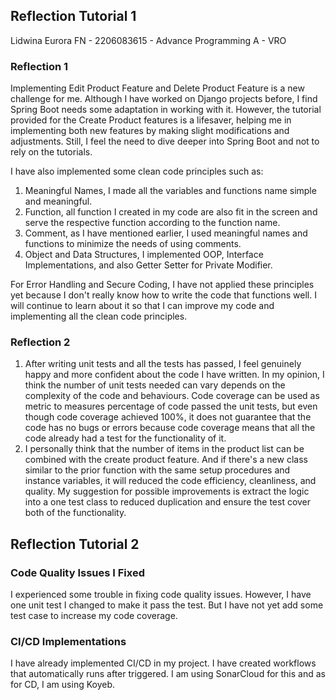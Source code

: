 ## Reflection Tutorial 1
Lidwina Eurora FN - 2206083615 - Advance Programming A - VRO

### Reflection 1
Implementing Edit Product Feature and Delete Product Feature is a new challenge for me. Although I have worked on Django projects before, I find Spring Boot needs some adaptation in working with it. However, the tutorial provided for the Create Product features is a lifesaver, helping me in implementing both new features by making slight modifications and adjustments. Still, I feel the need to dive deeper into Spring Boot and not to rely on the tutorials.

I have also implemented some clean code principles such as:
1. Meaningful Names, I made all the variables and functions name simple and meaningful.
2. Function, all function I created in my code are also fit in the screen and serve the respective function according to the function name.
3. Comment, as I have mentioned earlier, I used meaningful names and functions to minimize the needs of using comments.
4. Object and Data Structures, I implemented OOP, Interface Implementations, and also Getter Setter for Private Modifier.

For Error Handling and Secure Coding, I have not applied these principles yet because I don't really know how to write the code that functions well. I will continue to learn about it so that I can improve my code and implementing all the clean code principles.

### Reflection 2
1. After writing unit tests and all the tests has passed, I feel genuinely happy and more confident about the code I have written. In my opinion, I think the number of unit tests needed can vary depends on the complexity of the code and behaviours. Code coverage can  be used as metric to measures percentage of code passed the unit tests, but even though code coverage achieved 100%, it does not guarantee that the code has no bugs or errors because code coverage means that all the code already had a test for the functionality of it.
2. I personally think that the number of items in the product list can be combined with the create product feature. And if there's a new class similar to the prior function with the same setup procedures and instance variables, it will reduced the code efficiency, cleanliness, and quality. My suggestion for possible improvements is extract the logic into a one test class to reduced duplication and ensure the test cover both of the functionality.


## Reflection Tutorial 2
### Code Quality Issues I Fixed
I experienced some trouble in fixing code quality issues. However, I have one unit test I changed to make it pass the test. But I have not yet add some test case to increase my code coverage.

### CI/CD Implementations
I have already implemented CI/CD in my project. I have created workflows that automatically runs after triggered. I am  using SonarCloud for this and as for CD, I am using Koyeb.
